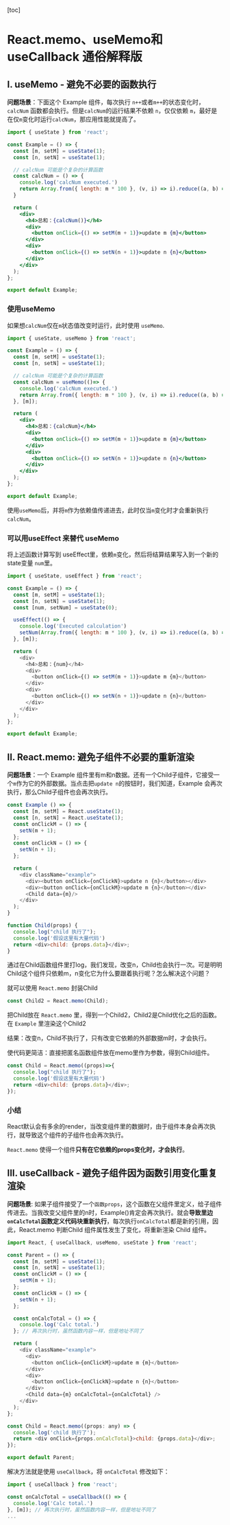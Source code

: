 [toc]

# React.memo、useMemo和useCallback 通俗解释版

## I. useMemo - 避免不必要的函数执行

**问题场景**：下面这个 Example 组件，每次执行 `n++`或者`m++`的状态变化时， `calcNum` 函数都会执行。但是`calcNum`的运行结果不依赖 `n`，仅仅依赖 `m`，最好是在仅`m`变化时运行`calcNum`，那应用性能就提高了。

```jsx
import { useState } from 'react';

const Example = () => {
  const [m, setM] = useState(1);
  const [n, setN] = useState(1);

  // calcNum 可能是个复杂的计算函数
  const calcNum = () => {
    console.log('calcNum executed.')
    return Array.from({ length: m * 100 }, (v, i) => i).reduce((a, b) => a + b);
  }

  return (
    <div>
      <h4>总和：{calcNum()}</h4>
      <div>
        <button onClick={() => setM(m + 1)}>update m {m}</button>
      </div>
      <div>
        <button onClick={() => setN(n + 1)}>update n {n}</button>
      </div>
    </div>
  );
};

export default Example;
```

### 使用useMemo

如果想`calcNum`仅在`m`状态值改变时运行，此时使用 `useMemo`.

```jsx
import { useState, useMemo } from 'react';

const Example = () => {
  const [m, setM] = useState(1);
  const [n, setN] = useState(1);

  // calcNum 可能是个复杂的计算函数
  const calcNum = useMemo(()=> {
    console.log('calcNum executed.')
    return Array.from({ length: m * 100 }, (v, i) => i).reduce((a, b) => a + b);
  }, [m]);

  return (
    <div>
      <h4>总和：{calcNum}</h4>
      <div>
        <button onClick={() => setM(m + 1)}>update m {m}</button>
      </div>
      <div>
        <button onClick={() => setN(n + 1)}>update n {n}</button>
      </div>
    </div>
  );
};

export default Example;

```

使用`useMemo`后，并将`m`作为依赖值传递进去，此时仅当`m`变化时才会重新执行`calcNum`。

### 可以用useEffect 来替代 useMemo

将上述函数计算写到 useEffect里，依赖`m`变化，然后将结算结果写入到一个新的 state变量 `num`里。

```javascript
import { useState, useEffect } from 'react';

const Example = () => {
  const [m, setM] = useState(1);
  const [n, setN] = useState(1);
  const [num, setNum] = useState(0);

  useEffect(() => {
    console.log('Executed calculation')
    setNum(Array.from({ length: m * 100 }, (v, i) => i).reduce((a, b) => a + b));
  }, [m]);

  return (
    <div>
      <h4>总和：{num}</h4>
      <div>
        <button onClick={() => setM(m + 1)}>update m {m}</button>
      </div>
      <div>
        <button onClick={() => setN(n + 1)}>update n {n}</button>
      </div>
    </div>
  );
};

export default Example;
```
## II. React.memo: 避免子组件不必要的重新渲染

**问题场景**：一个 Example 组件里有m和n数据。还有一个Child子组件，它接受一个`m`作为它的外部数据。当点击把`update n`的按钮时，我们知道，Example 会再次执行，那么Child子组件也会再次执行。

```javascript
const Example () => {
  const [m, setM] = React.useState(1);
  const [n, setN] = React.useState(1);
  const onClickM = () => {
    setN(m + 1);
  };
  const onClickN = () => {
    setN(n + 1);
  };

  return (
    <div className="example">
      <div><button onClick={onClickN}>update n {n}</button></div>
      <div><button onClick={onClickM}>update m {n}</button></div>
      <Child data={m}/>
    </div>
  );
}

function Child(props) {
  console.log("child 执行了");
  console.log('假设这里有大量代码')
  return <div>child: {props.data}</div>;
}
```

通过在Child函数组件里打log，我们发现，改变n，Child也会执行一次。可是明明Child这个组件只依赖m，n变化它为什么要跟着执行呢？怎么解决这个问题？

就可以使用 `React.memo` 封装Child

```javascript
const Child2 = React.memo(Child);
```

把Child放在 `React.memo` 里，得到一个Child2，Child2是Child优化之后的函数。在 `Example` 里渲染这个Child2

结果：改变n，Child不执行了，只有改变它依赖的外部数据m时，才会执行。

使代码更简洁：直接把匿名函数组件放在memo里作为参数，得到Child组件。

```javascript
const Child = React.memo((props)=>{
  console.log("child 执行了");
  console.log('假设这里有大量代码')
  return <div>child: {props.data}</div>;
});
```

### 小结

React默认会有多余的render，当改变组件里的数据时，由于组件本身会再次执行，就导致这个组件的子组件也会再次执行。

`React.memo` 使得一个组件**只有在它依赖的props变化时，才会执行**。



## III. useCallback - 避免子组件因为函数引用变化重复渲染

**问题场景**: 如果子组件接受了一个`函数props`，这个函数在父组件里定义，给子组件传进去。当我改变父组件里的n时，Example()肯定会再次执行。就会**导致里边`onCalcTotal`函数定义代码块重新执行**，每次执行`onCalcTotal`都是新的引用，因此，React.memo 判断Child 组件属性发生了变化，将重新渲染 Child 组件。

```javascript
import React, { useCallback, useMemo, useState } from 'react';

const Parent = () => {
  const [m, setM] = useState(1);
  const [n, setN] = useState(1);
  const onClickM = () => {
    setM(m + 1);
  };
  const onClickN = () => {
    setN(n + 1);
  };

  const onCalcTotal = () => {
    console.log('Calc total.')
  }; // 再次执行时，虽然函数内容一样，但是地址不同了

  return (
    <div className="example">
      <div>
        <button onClick={onClickM}>update m {m}</button>
      </div>
      <div>
        <button onClick={onClickN}>update n {n}</button>
      </div>
      <Child data={m} onCalcTotal={onCalcTotal} />
    </div>
  );
};

const Child = React.memo((props: any) => {
  console.log('child 执行了');
  return <div onClick={props.onCalcTotal}>child: {props.data}</div>;
});

export default Parent;

```

解决方法就是使用 `useCallback`，将 `onCalcTotal` 修改如下：

```javascript
import { useCallback } from 'react';

const onCalcTotal = useCallback(() => {
  console.log('Calc total.')
}, [m]); // 再次执行时，虽然函数内容一样，但是地址不同了
...
```

